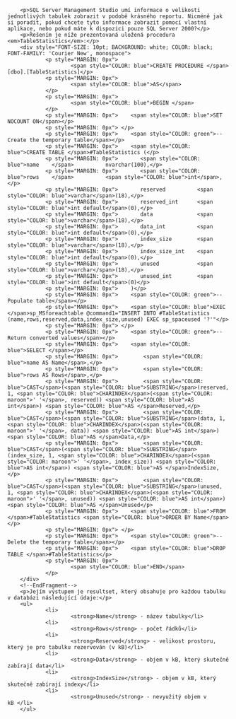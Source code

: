 <!-- dcterms:identifier = aspnetcz#108 -->
<!-- dcterms:title = Získání informací o velikosti všech tabulek v databázi -->
<!-- dcterms:abstract = SQL Server Management Studio umí informace o velikosti jednotlivých tabulek zobrazit v podobě krásného reportu. Nicméně jak si poradit, pokud chcete tyto informace zobrazit pomocí vlastní aplikace, nebo pokud máte k dispozici pouze SQL Server 2000? -->
<!-- np9:categoryId = 1 -->
<!-- x4w:category = Programování -->
<!-- np9:authorId = 1 -->
<!-- np9:authorEmail = michal.valasek@altairis.cz -->
<!-- dcterms:creator = Michal Altair Valášek -->
<!-- dcterms:created = 2006-08-10T04:00:00+02:00 -->
<!-- dcterms:dateAccepted = 2006-08-10T04:00:00+02:00 -->


		<p>SQL Server Management Studio umí informace o velikosti jednotlivých tabulek zobrazit v podobě krásného reportu. Nicméně jak si poradit, pokud chcete tyto informace zobrazit pomocí vlastní aplikace, nebo pokud máte k dispozici pouze SQL Server 2000?</p>
		<p>Řešením je níže prezentovaná uložená procedura <em>TableStatistics</em>:</p>
		<div style="FONT-SIZE: 10pt; BACKGROUND: white; COLOR: black; FONT-FAMILY: 'Courier New', monospace">
				<p style="MARGIN: 0px">
						<span style="COLOR: blue">CREATE PROCEDURE </span>[dbo].[TableStatistics]</p>
				<p style="MARGIN: 0px">
						<span style="COLOR: blue">AS</span>
				</p>
				<p style="MARGIN: 0px">
						<span style="COLOR: blue">BEGIN </span>
				</p>
				<p style="MARGIN: 0px">    <span style="COLOR: blue">SET NOCOUNT ON</span></p>
				<p style="MARGIN: 0px"> </p>
				<p style="MARGIN: 0px">    <span style="COLOR: green">-- Create the temporary table</span></p>
				<p style="MARGIN: 0px">    <span style="COLOR: blue">CREATE TABLE </span>#TableStatistics (</p>
				<p style="MARGIN: 0px">       <span style="COLOR: blue">name    </span>          nvarchar(100),</p>
				<p style="MARGIN: 0px">       <span style="COLOR: blue">rows    </span>          <span style="COLOR: blue">int</span>,</p>
				<p style="MARGIN: 0px">       reserved          <span style="COLOR: blue">varchar</span>(18),</p>
				<p style="MARGIN: 0px">       reserved_int      <span style="COLOR: blue">int default</span>(0),</p>
				<p style="MARGIN: 0px">       data              <span style="COLOR: blue">varchar</span>(18),</p>
				<p style="MARGIN: 0px">       data_int          <span style="COLOR: blue">int default</span>(0),</p>
				<p style="MARGIN: 0px">       index_size        <span style="COLOR: blue">varchar</span>(18),</p>
				<p style="MARGIN: 0px">       index_size_int    <span style="COLOR: blue">int default</span>(0),</p>
				<p style="MARGIN: 0px">       unused            <span style="COLOR: blue">varchar</span>(18),</p>
				<p style="MARGIN: 0px">       unused_int        <span style="COLOR: blue">int default</span>(0)</p>
				<p style="MARGIN: 0px">    )</p>
				<p style="MARGIN: 0px">    <span style="COLOR: green">-- Populate table</span></p>
				<p style="MARGIN: 0px">    <span style="COLOR: blue">EXEC </span>sp_MSforeachtable @command1="INSERT INTO #TableStatistics (name,rows,reserved,data,index_size,unused) EXEC sp_spaceused '?'"</p>
				<p style="MARGIN: 0px"> </p>
				<p style="MARGIN: 0px">    <span style="COLOR: green">-- Return converted values</span></p>
				<p style="MARGIN: 0px">    <span style="COLOR: blue">SELECT </span></p>
				<p style="MARGIN: 0px">        <span style="COLOR: blue">name AS Name</span>,</p>
				<p style="MARGIN: 0px">        <span style="COLOR: blue">rows AS Rows</span>,</p>
				<p style="MARGIN: 0px">        <span style="COLOR: blue">CAST</span>(<span style="COLOR: blue">SUBSTRING</span>(reserved, 1, <span style="COLOR: blue">CHARINDEX</span>(<span style="COLOR: maroon">' '</span>, reserved)) <span style="COLOR: blue">AS int</span>) <span style="COLOR: blue">AS </span>Reserved,</p>
				<p style="MARGIN: 0px">        <span style="COLOR: blue">CAST</span>(<span style="COLOR: blue">SUBSTRING</span>(data, 1, <span style="COLOR: blue">CHARINDEX</span>(<span style="COLOR: maroon">' '</span>, data)) <span style="COLOR: blue">AS int</span>) <span style="COLOR: blue">AS </span>Data,</p>
				<p style="MARGIN: 0px">        <span style="COLOR: blue">CAST</span>(<span style="COLOR: blue">SUBSTRING</span>(index_size, 1, <span style="COLOR: blue">CHARINDEX</span>(<span style="COLOR: maroon">' '</span>, index_size)) <span style="COLOR: blue">AS int</span>) <span style="COLOR: blue">AS </span>IndexSize,</p>
				<p style="MARGIN: 0px">        <span style="COLOR: blue">CAST</span>(<span style="COLOR: blue">SUBSTRING</span>(unused, 1, <span style="COLOR: blue">CHARINDEX</span>(<span style="COLOR: maroon">' '</span>, unused)) <span style="COLOR: blue">AS int</span>) <span style="COLOR: blue">AS </span>Unused</p>
				<p style="MARGIN: 0px">    <span style="COLOR: blue">FROM </span>#TableStatistics <span style="COLOR: blue">ORDER BY Name</span></p>
				<p style="MARGIN: 0px"> </p>
				<p style="MARGIN: 0px">    <span style="COLOR: green">-- Delete the temporary table</span></p>
				<p style="MARGIN: 0px">    <span style="COLOR: blue">DROP TABLE </span>#TableStatistics</p>
				<p style="MARGIN: 0px">
						<span style="COLOR: blue">END</span>
				</p>
		</div>
		<!--EndFragment-->
		<p>Jejím výstupem je resultset, který obsahuje pro každou tabulku v databázi následující údaje:</p>
		<ul>
				<li>
						<strong>Name</strong> - název tabulky</li>
				<li>
						<strong>Rows</strong> - počet řádků</li>
				<li>
						<strong>Reserved</strong> - velikost prostoru, který je pro tabulku rezervován (v kB)</li>
				<li>
						<strong>Data</strong> - objem v kB, který skutečně zabírají data</li>
				<li>
						<strong>IndexSize</strong> - objem v kB, který skutečně zabírají indexy</li>
				<li>
						<strong>Unused</strong> - nevyužitý objem v kB </li>
		</ul>
